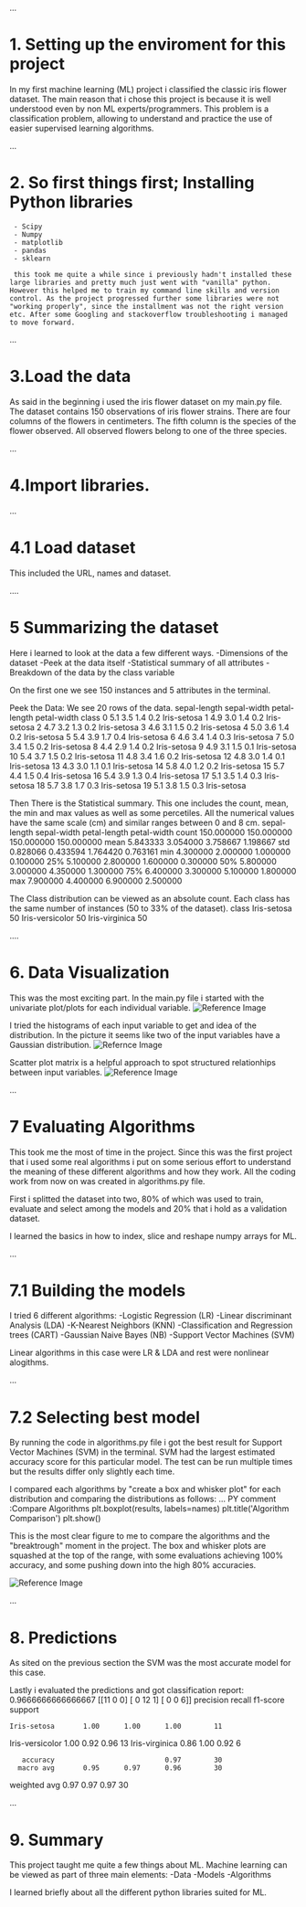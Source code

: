 ...
# 1. Setting up the enviroment for this project

In my first machine learning (ML) project i classified the classic iris flower dataset.
The main reason that i chose this project is because it is well understood even by non ML experts/programmers. 
This problem is a classification problem, allowing to understand and practice the use of easier supervised learning algorithms. 

...
# 2. So first things first; Installing Python libraries
     - Scipy
     - Numpy
     - matplotlib
     - pandas
     - sklearn

     this took me quite a while since i previously hadn't installed these large libraries and pretty much just went with "vanilla" python. However this helped me to train my command line skills and version control. As the project progressed further some libraries were not "working properly", since the installment was not the right version etc. After some Googling and stackoverflow troubleshooting i managed to move forward. 

...
# 3.Load the data

As said in the beginning i used the iris flower dataset on my main.py file. 
The dataset contains 150 observations of iris flower strains. There are four columns of the flowers in centimeters. The fifth column is the species of the flower observed. All observed flowers belong to one of the three species.

...
# 4.Import libraries.
...
# 4.1 Load dataset

This included the URL, names and dataset.

....
# 5 Summarizing the dataset

Here i learned to look at the data a few different ways.
 -Dimensions of the dataset
 -Peek at the data itself
 -Statistical summary of all attributes
 -Breakdown of the data by the class variable


 On the first one we see 150 instances and 5 attributes in the terminal.

 Peek the Data: We see 20 rows of the data.
     sepal-length  sepal-width  petal-length  petal-width        class
0            5.1          3.5           1.4          0.2  Iris-setosa
1            4.9          3.0           1.4          0.2  Iris-setosa
2            4.7          3.2           1.3          0.2  Iris-setosa
3            4.6          3.1           1.5          0.2  Iris-setosa
4            5.0          3.6           1.4          0.2  Iris-setosa
5            5.4          3.9           1.7          0.4  Iris-setosa
6            4.6          3.4           1.4          0.3  Iris-setosa
7            5.0          3.4           1.5          0.2  Iris-setosa
8            4.4          2.9           1.4          0.2  Iris-setosa
9            4.9          3.1           1.5          0.1  Iris-setosa
10           5.4          3.7           1.5          0.2  Iris-setosa
11           4.8          3.4           1.6          0.2  Iris-setosa
12           4.8          3.0           1.4          0.1  Iris-setosa
13           4.3          3.0           1.1          0.1  Iris-setosa
14           5.8          4.0           1.2          0.2  Iris-setosa
15           5.7          4.4           1.5          0.4  Iris-setosa
16           5.4          3.9           1.3          0.4  Iris-setosa
17           5.1          3.5           1.4          0.3  Iris-setosa
18           5.7          3.8           1.7          0.3  Iris-setosa
19           5.1          3.8           1.5          0.3  Iris-setosa


Then There is the Statistical summary. This one includes the count, mean, the min and max values as well as some percetiles. All the numerical values have the same scale (cm) and similar ranges between 0 and 8 cm. 
        sepal-length  sepal-width  petal-length  petal-width
count    150.000000   150.000000    150.000000   150.000000
mean       5.843333     3.054000      3.758667     1.198667
std        0.828066     0.433594      1.764420     0.763161
min        4.300000     2.000000      1.000000     0.100000
25%        5.100000     2.800000      1.600000     0.300000
50%        5.800000     3.000000      4.350000     1.300000
75%        6.400000     3.300000      5.100000     1.800000
max        7.900000     4.400000      6.900000     2.500000

The Class distribution can be viewed as an absolute count. Each class has the same number of instances (50 to 33% of the dataset).
class
Iris-setosa        50
Iris-versicolor    50
Iris-virginica     50

....
# 6. Data Visualization

This was the most exciting part. In the main.py file i started with the univariate plot/plots for each individual variable. 
![Reference Image](/my_venv/images/Figure_1.png)

I tried the histograms of each input variable to get and idea of the distribution.
In the picture it seems like two of the input variables have a Gaussian distribution.
![Refernce Image](/my_venv/images/Figure_2.png)

Scatter plot matrix is a helpful approach to spot structured relationhips between input variables.
![Reference Image](/my_venv/images/Figure_3.png)


...
# 7 Evaluating Algorithms 

 This took me the most of time in the project. Since this was the first project that i used some real algorithms i put on some serious effort to understand the meaning of these different algorithms and how they work. All the coding work from now on was created in algorithms.py file. 

 First i splitted the dataset into two, 80% of which was used to train, evaluate and select among the models and 20% that i hold as a validation dataset. 

 I learned the basics in how to index, slice and reshape numpy arrays for ML.

...
 # 7.1 Building the models

I tried 6 different algorithms:
 -Logistic Regression (LR)
 -Linear discriminant Analysis (LDA)
 -K-Nearest Neighbors (KNN)
 -Classification and Regression trees (CART)
 -Gaussian Naive Bayes (NB)
 -Support Vector Machines (SVM)

 Linear algorithms in this case were LR & LDA and rest were nonlinear alogithms.

 ...
 # 7.2 Selecting best model

 By running the code in algorithms.py file i got the best result for Support Vector Machines (SVM) in the terminal. SVM had the largest estimated accuracy score for this particular model. The test can be run multiple times but the results differ only slightly each time. 

 I compared each algorithms by "create a box and whisker plot" for each distribution and comparing the distributions as follows: 
 ...
 PY comment :Compare Algorithms
plt.boxplot(results, labels=names)
plt.title('Algorithm Comparison')
plt.show()

This is the most clear figure to me to compare the algorithms and the "breaktrough" moment in the project. The box and whisker plots are squashed at the top of the range, with some evaluations achieving 100% accuracy, and some pushing down into the high 80% accuracies.

![Reference Image](/my_venv/images/Figure_4.png)

...
# 8. Predictions

 As sited on the previous section the SVM was the most accurate model for this case. 

 Lastly i evaluated the predictions and got classification report:
 0.9666666666666667
[[11  0  0]
 [ 0 12  1]
 [ 0  0  6]]
                 precision    recall  f1-score   support

    Iris-setosa       1.00      1.00      1.00        11
Iris-versicolor       1.00      0.92      0.96        13
 Iris-virginica       0.86      1.00      0.92         6

       accuracy                           0.97        30
      macro avg       0.95      0.97      0.96        30
   weighted avg       0.97      0.97      0.97        30

...
# 9. Summary

This project taught me quite a few things about ML.
Machine learning can be viewed as part of three main elements:
 -Data
 -Models
 -Algorithms

I learned briefly about all the different python libraries suited for ML.

